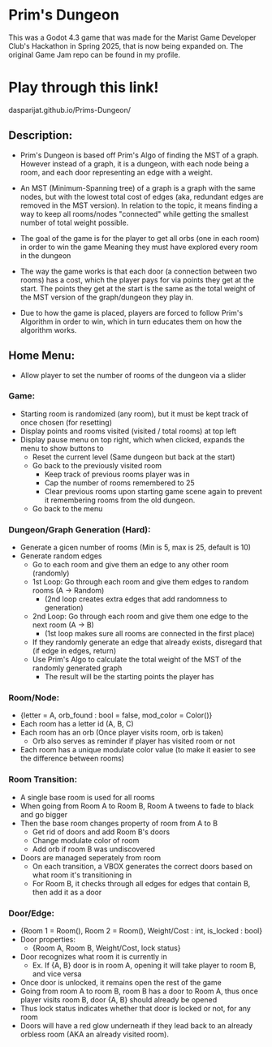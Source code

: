 # Prim's Dungeon
This was a Godot 4.3 game that was made for the Marist Game Developer Club's Hackathon in Spring 2025, that is now being expanded on. The original Game Jam repo can be found in my profile.

# Play through this link!
dasparijat.github.io/Prims-Dungeon/

## Description: 
-	Prim's Dungeon is based off Prim's Algo of finding the MST of a graph. However instead of
	a graph, it is a dungeon, with each node being a room, and each door representing an edge with
	a weight. 
	
-	An MST (Minimum-Spanning tree) of a graph is a graph with the same nodes, but with the lowest
	total cost of edges (aka, redundant edges are removed in the MST version). In relation to the
	topic, it means finding a way to keep all rooms/nodes "connected" while getting the smallest
	number of total weight possible.
	
-	The goal of the game is for the player to get all orbs (one in each room) in order to win the game Meaning they must have explored every room in the dungeon
	
-	The way the game works is that each door (a connection between two rooms) has a cost, which
	the player pays for via points they get at the start. The points they get at the start is
	the same as the total weight of the MST version of the graph/dungeon they play in.

-	Due to how the game is placed, players are forced to follow Prim's Algorithm in order to win, which in turn educates them on how the algorithm works.

## Home Menu:
- Allow player to set the number of rooms of the dungeon via a slider

### Game:
- Starting room is randomized (any room), but it must be kept track of once chosen (for resetting)
- Display points and rooms visited (visited / total rooms) at top left
- Display pause menu on top right, which when clicked, expands the menu to show buttons to
	- Reset the current level (Same dungeon but back at the start)
	- Go back to the previously visited room
		- Keep track of previous rooms player was in
		- Cap the number of rooms remembered to 25
		- Clear previous rooms upon starting game scene again to prevent it remembering rooms from the old dungeon.
	- Go back to the menu
		
### Dungeon/Graph Generation (Hard):
- Generate a gicen number of rooms (Min is 5, max is 25, default is 10)
- Generate random edges
	- Go to each room and give them an edge to any other room (randomly)
	- 1st Loop: Go through each room and give them edges to random rooms (A -> Random)
		- (2nd loop creates extra edges that add randomness to generation)
	- 2nd Loop: Go through each room and give them one edge to the next room (A -> B)
		- (1st loop makes sure all rooms are connected in the first place)
	- If they randomly generate an edge that already exists, disregard that (if edge in edges, return)
	- Use Prim's Algo to calculate the total weight of the MST of the randomly generated graph
		- The result will be the starting points the player has
			
### Room/Node: 
- {letter = A, orb_found : bool = false, mod_color = Color()}
- Each room has a letter id (A, B, C)
- Each room has an orb (Once player visits room, orb is taken)
	- Orb also serves as reminder if player has visited room or not
- Each room has a unique modulate color value (to make it easier to see the difference between rooms)
	
### Room Transition:
- A single base room is used for all rooms
- When going from Room A to Room B, Room A tweens to fade to black and go bigger
- Then the base room changes property of room from A to B
	- Get rid of doors and add Room B's doors
	- Change modulate color of room
	- Add orb if room B was undiscovered
- Doors are managed seperately from room
	- On each transition, a VBOX generates the correct doors based on what room it's transitioning in
	- For Room B, it checks through all edges for edges that contain B, then add it as a door
		
### Door/Edge:
- {Room 1 = Room(), Room 2 = Room(), Weight/Cost : int, is_locked : bool}
- Door properties:
	- {Room A, Room B, Weight/Cost, lock status}
- Door recognizes what room it is currently in
	- Ex. If {A, B} door is in room A, opening it will take player to room B, and vice versa
- Once door is unlocked, it remains open the rest of the game
- Going from room A to room B, room B has a door to Room A, 
thus once player visits room B, door {A, B} should already be opened
- Thus lock status indicates whether that door is locked or not, for any room
- Doors will have a red glow underneath if they lead back to an already orbless room (AKA an already visited room).

		
